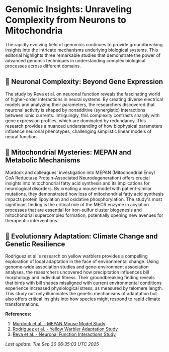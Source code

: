 # Genomic Insights: Unraveling Complexity from Neurons to Mitochondria

The rapidly evolving field of genomics continues to provide groundbreaking insights into the intricate mechanisms underlying biological systems. This editorial highlights three remarkable studies that demonstrate the power of advanced genomic techniques in understanding complex biological processes across different domains.

## 🧠 Neuronal Complexity: Beyond Gene Expression

The study by Reva et al. on neuronal function reveals the fascinating world of higher-order interactions in neural systems. By creating diverse electrical models and analyzing their parameters, the researchers discovered that neuronal activity is shaped by nonadditive (synergistic) interactions between ionic currents. Intriguingly, this complexity contrasts sharply with gene expression profiles, which are dominated by redundancy. This research provides a nuanced understanding of how biophysical parameters influence neuronal phenotypes, challenging simplistic linear models of neural function.

## 🔬 Mitochondrial Mysteries: MEPAN and Metabolic Mechanisms

Murdock and colleagues' investigation into MEPAN (Mitochondrial Enoyl CoA Reductase Protein-Associated Neurodegeneration) offers crucial insights into mitochondrial fatty acid synthesis and its implications for neurological disorders. By creating a mouse model with patient-similar mutations, they demonstrated how loss of mitochondrial fatty acid synthesis impacts protein lipoylation and oxidative phosphorylation. The study's most significant finding is the critical role of the MECR enzyme in acylation processes that are essential for iron-sulfur cluster biogenesis and mitochondrial supercomplex formation, potentially opening new avenues for therapeutic interventions.

## 🧬 Evolutionary Adaptation: Climate Change and Genetic Resilience

Rodriguez et al.'s research on yellow warblers provides a compelling exploration of local adaptation in the face of environmental change. Using genome-wide association studies and gene-environment association analyses, the researchers uncovered how precipitation influences bill morphology and individual fitness. Their groundbreaking finding reveals that birds with bill shapes misaligned with current environmental conditions experience increased physiological stress, as measured by telomere length. This study not only illuminates the genetic mechanisms of adaptation but also offers critical insights into how species might respond to rapid climate transformations.

**References:**

1. [Murdock et al. - MEPAN Mouse Model Study](https://pubmed.ncbi.nlm.nih.gov/41021813)
2. [Rodriguez et al. - Yellow Warbler Adaptation Study](https://pubmed.ncbi.nlm.nih.gov/41021811)
3. [Reva et al. - Neuronal Function Interactions Study](https://pubmed.ncbi.nlm.nih.gov/41021808)

*Last update: Tue Sep 30 06:35:03 UTC 2025*
